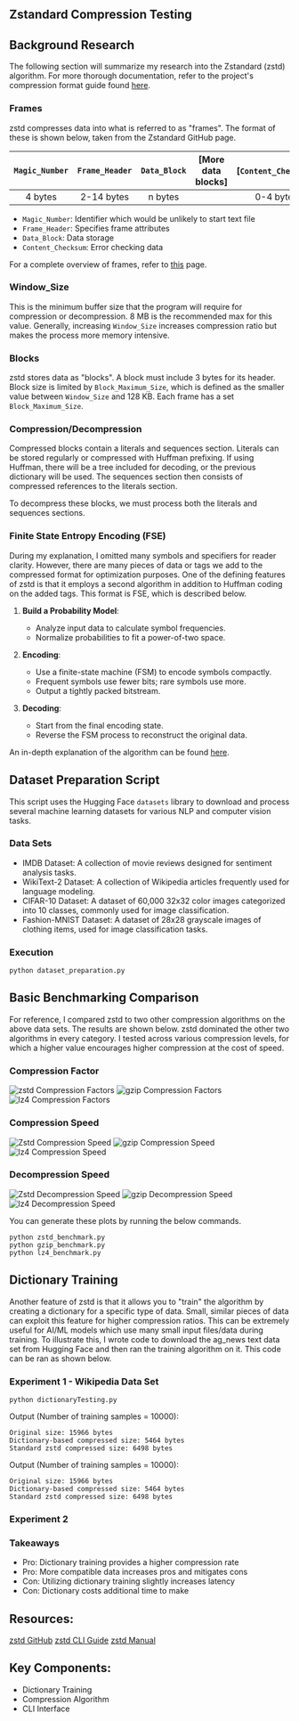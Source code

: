 ## Zstandard Compression Testing

## Background Research
The following section will summarize my research into the Zstandard (zstd) algorithm. For more thorough documentation, refer to the project's compression format guide found [here](https://github.com/facebook/zstd/blob/dev/doc/zstd_compression_format.md).

### Frames
zstd compresses data into what is referred to as "frames". The format of these is shown below, taken from the Zstandard GitHub page.

| `Magic_Number` | `Frame_Header` |`Data_Block`| [More data blocks] | [`Content_Checksum`] |
|:--------------:|:--------------:|:----------:| ------------------ |:--------------------:|
|  4 bytes       |  2-14 bytes    |  n bytes   |                    |     0-4 bytes        |

- `Magic_Number`: Identifier which would be unlikely to start text file
- `Frame_Header`: Specifies frame attributes
- `Data_Block`: Data storage
- `Content_Checksum`: Error checking data

For a complete overview of frames, refer to [this](https://github.com/facebook/zstd/blob/dev/doc/zstd_compression_format.md#zstandard-frames) page.

### Window_Size
This is the minimum buffer size that the program will require for compression or decompression. 8 MB is the recommended max for this value. Generally, increasing `Window_Size` increases compression ratio but makes the process more memory intensive.

### Blocks
zstd stores data as "blocks". A block must include 3 bytes for its header. Block size is limited by `Block_Maximum_Size`, which is defined as the smaller value between `Window_Size` and 128 KB. Each frame has a set `Block_Maximum_Size`.

### Compression/Decompression
Compressed blocks contain a literals and sequences section. Literals can be stored regularly or compressed with Huffman prefixing. If using Huffman, there will be a tree included for decoding, or the previous dictionary will be used. The sequences section then consists of compressed references to the literals section.

To decompress these blocks, we must process both the literals and sequences sections.

### Finite State Entropy Encoding (FSE)
During my explanation, I omitted many symbols and specifiers for reader clarity. However, there are many pieces of data or tags we add to the compressed format for optimization purposes. One of the defining features of zstd is that it employs a second algorithm in addition to Huffman coding on the added tags. This format is FSE, which is described below.

1. **Build a Probability Model**:
   - Analyze input data to calculate symbol frequencies.
   - Normalize probabilities to fit a power-of-two space.

2. **Encoding**:
   - Use a finite-state machine (FSM) to encode symbols compactly.
   - Frequent symbols use fewer bits; rare symbols use more.
   - Output a tightly packed bitstream.

3. **Decoding**:
   - Start from the final encoding state.
   - Reverse the FSM process to reconstruct the original data.

An in-depth explanation of the algorithm can be found [here](https://github.com/facebook/zstd/blob/dev/doc/zstd_compression_format.md#fse).

## Dataset Preparation Script

This script uses the Hugging Face `datasets` library to download and process several machine learning datasets for various NLP and computer vision tasks.

### Data Sets
- IMDB Dataset: A collection of movie reviews designed for sentiment analysis tasks.
- WikiText-2 Dataset: A collection of Wikipedia articles frequently used for language modeling.
- CIFAR-10 Dataset: A dataset of 60,000 32x32 color images categorized into 10 classes, commonly used for image classification.
- Fashion-MNIST Dataset: A dataset of 28x28 grayscale images of clothing items, used for image classification tasks.

### Execution
```
python dataset_preparation.py
```

## Basic Benchmarking Comparison
For reference, I compared zstd to two other compression algorithms on the above data sets. The results are shown below. zstd dominated the other two algorithms in every category. I tested across various compression levels, for which a higher value encourages higher compression at the cost of speed.

### Compression Factor
![zstd Compression Factors](images/compression_factors.png)
![gzip Compression Factors](images/gzip_compression_factors.png)
![lz4 Compression Factors](images/lz4_compression_factors.png)

### Compression Speed
![Zstd Compression Speed](images/compression_speed.png)
![gzip Compression Speed](images/gzip_compression_speed.png)
![lz4 Compression Speed](images/lz4_compression_speed.png)

### Decompression Speed
![Zstd Decompression Speed](images/decompression_speed.png)
![gzip Decompression Speed](images/gzip_decompression_speed.png)
![lz4 Decompression Speed](images/lz4_decompression_speed.png)

You can generate these plots by running the below commands.

```
python zstd_benchmark.py
python gzip_benchmark.py
python lz4_benchmark.py
```

## Dictionary Training
Another feature of zstd is that it allows you to "train" the algorithm by creating a dictionary for a specific type of data. Small, similar pieces of data can exploit this feature for higher compression ratios. This can be extremely useful for AI/ML models which use many small input files/data during training. To illustrate this, I wrote code to download the ag_news text data set from Hugging Face and then ran the training algorithm on it. This code can be ran as shown below.

### Experiment 1 - Wikipedia Data Set
```
python dictionaryTesting.py
```

Output (Number of training samples = 10000):
```
Original size: 15966 bytes
Dictionary-based compressed size: 5464 bytes
Standard zstd compressed size: 6498 bytes
```

Output (Number of training samples = 10000):
```
Original size: 15966 bytes
Dictionary-based compressed size: 5464 bytes
Standard zstd compressed size: 6498 bytes
```


### Experiment 2

### Takeaways
- Pro: Dictionary training provides a higher compression rate
- Pro: More compatible data increases pros and mitigates cons
- Con: Utilizing dictionary training slightly increases latency
- Con: Dictionary costs additional time to make

## Resources:
[zstd GitHub](https://github.com/facebook/zstd)
[zstd CLI Guide](https://github.com/facebook/zstd/blob/dev/programs/zstd.1.md)
[zstd Manual](https://raw.githack.com/facebook/zstd/release/doc/zstd_manual.html)


## Key Components:
- Dictionary Training
- Compression Algorithm
- CLI Interface